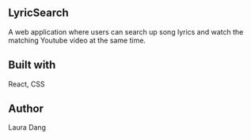 ## LyricSearch

A web application where users can search up song lyrics and watch the matching Youtube video at the same time.

## Built with
React, CSS

## Author
Laura Dang
